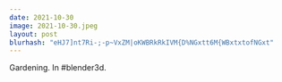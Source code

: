 ```yaml
---
date: 2021-10-30
image: 2021-10-30.jpeg
layout: post
blurhash: "eHJ7]nt7Ri-;-p~VxZM|oKWBRkRkIVM{D%NGxtt6M{WBxtxtofNGxt"
---
```


Gardening. In #blender3d.
